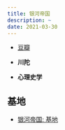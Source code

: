 ```yaml
---
title: 银河帝国
description: ~
date: 2021-03-30
---
```


* [豆瓣](https://book.douban.com/series/11237)

* **川陀**
* **心理史学**

## 基地

* [银河帝国: 基地](https://book.douban.com/subject/7065521/)

